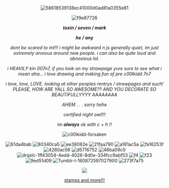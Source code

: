  <p align="center"
  
![58618539138ec41000d0ad81a0355e81](https://github.com/user-attachments/assets/094dd98e-9507-4d5a-8387-8638717db4cb)
 
  <p align="center"
 
![f9e87726](https://github.com/user-attachments/assets/0b9d1cb6-3eae-4571-abc2-429996ecb995)

 <p align="center"

 ***toxin / seven / mark***

  <p align="center"

***he / any***

 <p align="center"
  
 *dont be scared to int!!! i might be awkward n js generally quiet, im just extremely anxious around new people. i can also be quite loud and obnoxious lol.*

  <p align="center"
   
 *i HEAVILY kin 007n7, if you look on my strawpage yure sure to see what i mean aha... i love drawing and making fun of pre c00lkidd 7n7*
 
 <p align="center"
 
 *i love, love, LOVE. looking at other peoples rentrys / strawpages and such! PLEASE, HOW ARE YALL SO AWESOME?? AND YOU DECORATE SO BEAUTIFULLYYYY AAAAAAAA*

<p align="center"
 
*AHEM . . . sorry hehe*

<p align="center"
 
*certified night owl!!!*

<p align="center"!

 *im **always** ok with c + h !!*
 
<p align="center"

![c00lkidd-forsaken](https://github.com/user-attachments/assets/6a69844a-71a2-48b2-9d6a-8ccbede29069)

 <p align="center"
  
![61da4bab](https://github.com/user-attachments/assets/94922f50-5b96-41db-89dc-95ca9ce7b35b)
![80340ca5](https://github.com/user-attachments/assets/88827bc6-2b0e-476a-96c3-36b5de477667)
![ee38082e](https://github.com/user-attachments/assets/1a41dba8-13ed-464d-8e42-237a3ed11dd2)
![21faa790](https://github.com/user-attachments/assets/6534e30f-1ca5-4625-aec8-c8d287ab0233)
![a181ac5a](https://github.com/user-attachments/assets/efe41676-76cb-466b-a4ea-ed0b8deef077)
![fa16253f](https://github.com/user-attachments/assets/ceac47ea-760a-4938-ac04-bb5612f2599f)
![4260ac56](https://github.com/user-attachments/assets/6de23615-91e5-4d43-a2f7-d8753b728a7e)
![d5716752](https://github.com/user-attachments/assets/444740f3-8194-41c5-b36e-e5ea635aaa01)
![46ba09c0](https://github.com/user-attachments/assets/1bfd810d-336c-45ef-adf7-6c6d9e79cbb4)
![drqxlc-1ff43054-4edd-4026-8d0e-334fcc9abf53](https://github.com/user-attachments/assets/bb64baa0-2119-4ec8-9335-f0d297ec467b)
![f4](https://github.com/user-attachments/assets/9b854a34-5a98-4c94-ab45-8052b551884c)
![f23](https://github.com/user-attachments/assets/fcfa24b0-b128-4923-9b9f-6b46494d9df3)
![9ed51d09](https://github.com/user-attachments/assets/a0ff9352-63e0-4e14-8466-a3795593607e)
![Tumblr-l-160872597027900](https://github.com/user-attachments/assets/1bac5c4d-e7a7-4b5e-9eeb-317dbb35845f)
![273f7a75](https://github.com/user-attachments/assets/5d81e68c-5fa3-4da4-8a83-906978b7d9c1)


 <p align="center"

 ![](https://komarev.com/ghpvc/?username=toxin-catz&color=green)

 <p align="center"
 
[stamps and more!!!](https://gifcity.carrd.co/)

